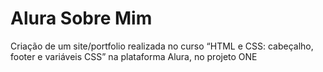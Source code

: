 # Alura Sobre Mim
Criação de um site/portfolio realizada no curso “HTML e CSS: cabeçalho, footer e variáveis CSS” na plataforma Alura, no projeto ONE
